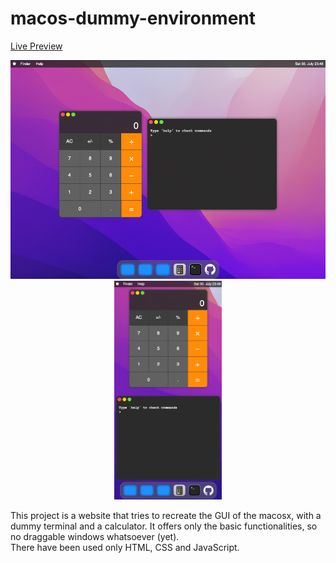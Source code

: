 # macos-dummy-environment

[Live Preview](https://takispig.github.io/macos-dummy-environment/)

<p align="center">
  <img src="photos/Screenshot_laptop.png" height="350" alt="photo1">
  <img src="photos/Screenshot_phone.png" height="350" alt="photo2">
</p>
 
This project is a website that tries to recreate the GUI of the macosx, with a dummy terminal and a calculator.
It offers only the basic functionalities, so no draggable windows whatsoever (yet).  
There have been used only HTML, CSS and JavaScript.


